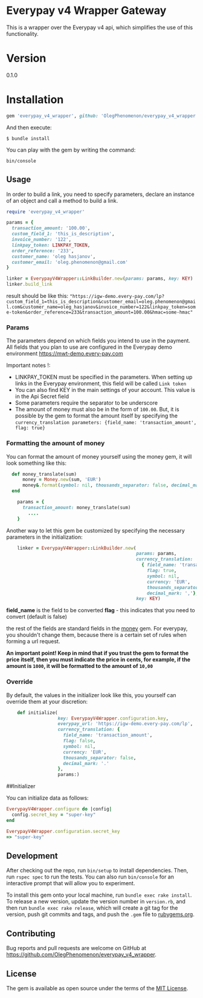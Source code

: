 # Everypay v4 Wrapper Gateway

This is a wrapper over the Everypay v4 api, which simplifies the use of this functionality.

# Version
0.1.0

# Installation

```ruby
gem 'everypay_v4_wrapper', github: 'OlegPhenomenon/everypay_v4_wrapper', branch: :master
```

And then execute:

    $ bundle install

You can play with the gem by writing the command:

`bin/console`

## Usage

In order to build a link, you need to specify parameters, declare an instance of an object and call a method to build a link.

```ruby
require 'everypay_v4_wrapper'

params = {
  transaction_amount: '100.00',
  custom_field_1: 'this_is_description',
  invoice_number: '122',
  linkpay_token: LINKPAY_TOKEN,
  order_reference: '233',
  customer_name: 'oleg hasjanov',
  customer_email: 'oleg.phenomenon@gmail.com'
}

linker = EverypayV4Wrapper::LinkBuilder.new(params: params, key: KEY)
linker.build_link
```

result should be like this:
`"https://igw-demo.every-pay.com/lp?custom_field_1=this_is_description&customer_email=oleg.phenomenon@gmail.com&customer_name=oleg_hasjanov&invoice_number=122&linkpay_token=some-token&order_reference=233&transaction_amount=100.00&hmac=some-hmac"
`

### Params
The parameters depend on which fields you intend to use in the payment. All fields that you plan to use are configured in the Everypay demo environment https://mwt-demo.every-pay.com

Important notes !:
- LINKPAY_TOKEN must be specified in the parameters. When setting up links in the Everypay environment, this field will be called `Link token`
- You can also find KEY in the main settings of your account. This value is in the Api Secret field
- Some parameters require the separator to be underscore
- The amount of money must also be in the form of `100.00`. But, it is possible by the gem to format the amount itself by specifying the `currency_translation parameters: {field_name: 'transaction_amount', flag: true}`


### Formatting the amount of money
You can format the amount of money yourself using the money gem, it will look something like this:

```ruby
  def money_translate(sum)
      money = Money.new(sum, 'EUR')
      money&.format(symbol: nil, thousands_separator: false, decimal_mark: '.')
  end

    params = {
      transaction_amount: money_translate(sum)
        ....
    }
```

Another way to let this gem be customized by specifying the necessary parameters in the initialization:

```ruby
    linker = EverypayV4Wrapper::LinkBuilder.new(
                                                params: params,
                                                currency_translation: 
                                                  { field_name: 'transaction_amount',
                                                    flag: true,
                                                    symbol: nil,
                                                    currency: 'EUR',
                                                    thousands_separator: false,
                                                    decimal_mark: ','},
                                                key: KEY)
```

**field_name** is the field to be converted
**flag** - this indicates that you need to convert (default is false)

the rest of the fields are standard fields in the [money](https://github.com/RubyMoney/money) gem. For everypay, you shouldn't change them, because there is a certain set of rules when forming a url request.

**An important point! Keep in mind that if you trust the gem to format the price itself, then you must indicate the price in cents, for example, if the amount is `1000`, it will be formatted to the amount of `10,00`**

### Override
By default, the values in the initializer look like this, you yourself can override them at your discretion:

```ruby
    def initialize(
                   key: EverypayV4Wrapper.configuration.key,
                   everypay_url: 'https://igw-demo.every-pay.com/lp',
                   currency_translation: {
                     field_name: 'transaction_amount',
                     flag: false,
                     symbol: nil,
                     currency: 'EUR',
                     thousands_separator: false,
                     decimal_mark: '.'
                   },
                   params:)
```

##Initializer

You can initialize data as follows:
```ruby
EverypayV4Wrapper.configure do |config|
  config.secret_key = "super-key"
end

EverypayV4Wrapper.configuration.secret_key
=> "super-key"
```

## Development

After checking out the repo, run `bin/setup` to install dependencies. Then, run `rspec spec` to run the tests. You can also run `bin/console` for an interactive prompt that will allow you to experiment.

To install this gem onto your local machine, run `bundle exec rake install`. To release a new version, update the version number in `version.rb`, and then run `bundle exec rake release`, which will create a git tag for the version, push git commits and tags, and push the `.gem` file to [rubygems.org](https://rubygems.org).

## Contributing

Bug reports and pull requests are welcome on GitHub at https://github.com/OlegPhenomenon/everypay_v4_wrapper.

## License

The gem is available as open source under the terms of the [MIT License](https://opensource.org/licenses/MIT).